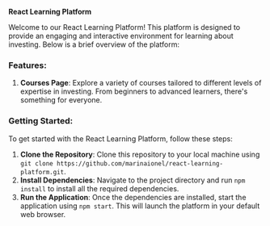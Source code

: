 **React Learning Platform**

Welcome to our React Learning Platform! This platform is designed to provide an engaging and interactive environment for learning about investing. Below is a brief overview of the platform:

### Features:
1. **Courses Page**: Explore a variety of courses tailored to different levels of expertise in investing. From beginners to advanced learners, there's something for everyone.

### Getting Started:
To get started with the React Learning Platform, follow these steps:
1. **Clone the Repository**: Clone this repository to your local machine using `git clone https://github.com/marinaionel/react-learning-platform.git`.
2. **Install Dependencies**: Navigate to the project directory and run `npm install` to install all the required dependencies.
3. **Run the Application**: Once the dependencies are installed, start the application using `npm start`. This will launch the platform in your default web browser.